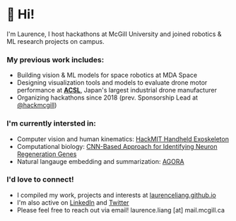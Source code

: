 # 👋 Hi!

I'm Laurence, I host hackathons at McGill University and joined robotics & ML research projects on campus. 

### My previous work includes:

* Building vision & ML models for space robotics at MDA Space 
* Designing visualization tools and models to evaluate drone motor performance at **[ACSL](https://www.acsl.co.jp/en/)**, Japan's largest industrial drone manufacturer
* Organizing hackathons since 2018 (prev. Sponsorship Lead at [@hackmcgill](https://github.com/hackmcgill))


### I'm currently intersted in:

* Computer vision and human kinematics: [HackMIT Handheld Exoskeleton](https://github.com/TheFloatingString/copy-cast)
* Computational biology: [CNN-Based Approach for Identifying Neuron Regeneration Genes](https://github.com/TheFloatingString/Adage)
* Natural langauge embedding and summarization: [AGORA](https://github.com/TheFloatingString/AGORA)

### I'd love to connect! 

* I compiled my work, projects and interests at [laurenceliang.github.io](https://laurenceliang.github.io) 
* I'm also active on [LinkedIn](https://www.linkedin.com/in/laurence-liang-innovator/) and [Twitter](https://twitter.com/LaurenceLiang1)
* Please feel free to reach out via email! laurence.liang [at] mail.mcgill.ca 
